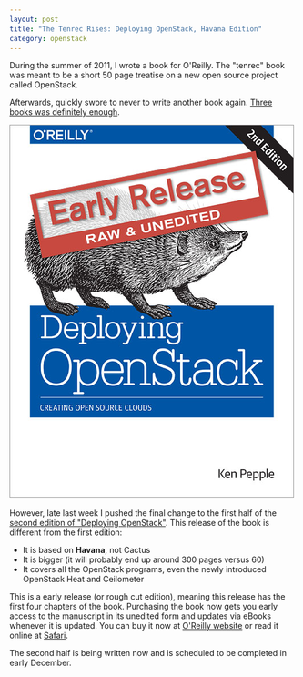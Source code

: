 ```yaml
--- 
layout: post
title: "The Tenrec Rises: Deploying OpenStack, Havana Edition"
category: openstack
---
```


During the summer of 2011, I wrote a book for O'Reilly. The "tenrec" book was meant to be a short 50 page treatise on a new open source project called OpenStack.

Afterwards, quickly swore to never to write another book again. [Three books was definitely enough](/books/).

![Deploying OpenStack, Havana Edition](/images/tenrec-large-2nd.jpg "Deploying OpenStack, Havana Edition")

However, late last week I pushed the final change to the first half of the [second edition of "Deploying OpenStack"](http://shop.oreilly.com/product/0636920032601.do?green=8934771614&intcmp=af-mybuy-0636920032601.IP). This release of the book is different from the first edition:

* It is based on **Havana**, not Cactus
* It is bigger (it will probably end up around 300 pages versus 60)
* It covers all the OpenStack programs, even the newly introduced OpenStack Heat and Ceilometer 

This is a early release (or rough cut edition), meaning this release has the first four chapters of the book. Purchasing the book now gets you early access to the manuscript in its unedited form and updates via eBooks whenever it is updated. You can buy it now at [O'Reilly website](http://shop.oreilly.com/product/0636920032601.do?green=8934771614&intcmp=af-mybuy-0636920032601.IP) or read it online at [Safari](http://safari.oreilly.com/).

The second half is being written now and is scheduled to be completed in early December.